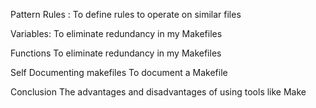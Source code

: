 Pattern Rules :
To define rules to operate on similar files

Variables:
To eliminate redundancy in my Makefiles

Functions
To eliminate redundancy in my Makefiles

Self Documenting makefiles
To document a Makefile

Conclusion
The advantages and disadvantages of using tools like Make
